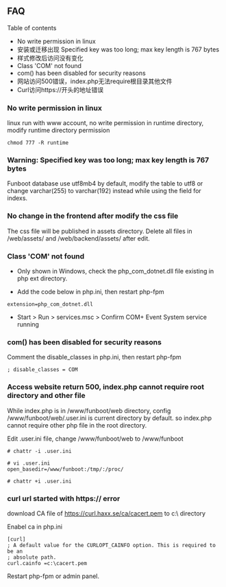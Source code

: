FAQ
-------

Table of contents

- No write permission in linux
- 安装或迁移出现 Specified key was too long; max key length is 767 bytes
- 样式修改后访问没有变化
- Class 'COM' not found
- com() has been disabled for security reasons
- 网站访问500错误，index.php无法require根目录其他文件
- Curl访问https://开头的地址错误

### No write permission in linux

linux run with www account, no write permission in runtime directory, modify runtime directory permission

```
chmod 777 -R runtime
```


### Warning: Specified key was too long; max key length is 767 bytes

Funboot database use utf8mb4 by default, modify the table to utf8 or change varchar(255) to varchar(192) instead while using the field for indexs.


### No change in the frontend after modify the css file

The css file will be published in assets directory. Delete all files in /web/assets/ and /web/backend/assets/ after edit.


### Class 'COM' not found

- Only shown in Windows, check the php_com_dotnet.dll file existing in php ext directory.

- Add the code below in php.ini, then restart php-fpm

```
extension=php_com_dotnet.dll
```

- Start > Run > services.msc > Confirm COM+ Event System service running

### com() has been disabled for security reasons

Comment the disable_classes in php.ini, then restart php-fpm

```
; disable_classes = COM
```


### Access website return 500, index.php cannot require root directory and other file

While index.php is in /www/funboot/web directory, config /www/funboot/web/.user.ini is current directory by default. so index.php cannot require other php file in the root directory. 

Edit .user.ini file, change /www/funboot/web to /www/funboot

```
# chattr -i .user.ini

# vi .user.ini
open_basedir=/www/funboot:/tmp/:/proc/

# chattr +i .user.ini
```

### curl url started with https:// error

download CA file of https://curl.haxx.se/ca/cacert.pem to c:\ directory

Enabel ca in php.ini 

```
[curl]
; A default value for the CURLOPT_CAINFO option. This is required to be an
; absolute path.
curl.cainfo =c:\cacert.pem
```

Restart php-fpm or admin panel.
